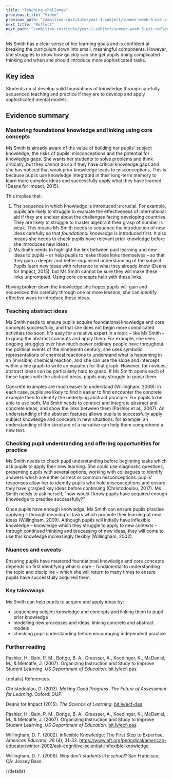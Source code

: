```yaml
---
title: "Teaching challenge"
previous_title: "Video"
previous_path: "/ambition-institute/year-1-subject/summer-week-5-ect-video"
next_title: "Reflect"
next_path: "/ambition-institute/year-1-subject/summer-week-5-ect-reflect"
---
```


Ms Smith has a clear sense of her learning goals and is confident at breaking the curriculum down into small, meaningful components. However, she struggles to know how quickly can she get pupils doing complicated thinking and when she should introduce more sophisticated tasks.

## Key idea

Students must develop solid foundations of knowledge through carefully sequenced teaching and practice if they are to develop and apply sophisticated mental models.

## Evidence summary

### Mastering foundational knowledge and linking using core concepts

Ms Smith is already aware of the value of building her pupils' subject knowledge, the risks of pupils' misconceptions and the potential for knowledge gaps. She wants her students to solve problems and think critically, but they cannot do so if they have critical knowledge gaps and she has noticed that weak prior knowledge leads to misconceptions. This is because pupils use knowledge integrated in their long-term memory to learn more complex ideas and successfully apply what they have learned (Deans for Impact, 2015).

This implies that:

1. The sequence in which knowledge is introduced is crucial. For example, pupils are likely to struggle to evaluate the effectiveness of international aid if they are unclear about the challenges facing developing countries. They are likely to struggle to master algebra if their grasp of number is weak. This means Ms Smith needs to sequence the introduction of new ideas carefully so that _foundational knowledge_ is introduced first. It also means she needs to check pupils have relevant prior knowledge before she introduces new ideas.
2. Ms Smith needs to highlight the link between past learning and new ideas to pupils – or help pupils to make those links themselves – so that they gain a deeper and better-organised understanding of the subject. Pupils learn new ideas with reference to what they already know (Deans for Impact, 2015), but Ms Smith cannot be sure they will make these links unprompted. Using core concepts help with these links.

Having broken down the knowledge she hopes pupils will gain and sequenced this carefully through one or more lessons, she can identify effective ways to introduce these ideas.

### Teaching abstract ideas

Ms Smith needs to ensure pupils acquire foundational knowledge and core concepts successfully, and that she does not begin more complicated activities too soon. It's easy for a relative expert in a topic – like Ms Smith – to grasp the abstract concepts and apply them. For example, she sees ongoing struggles over how much power ordinary people have throughout the political events of the nineteenth century; she uses symbolic representations of chemical reactions to understand what is happening in an (invisible) chemical reaction; and she can use the slope and intercept within a line graph to write an equation for that graph. However, for novices, abstract ideas can be particularly hard to grasp. If Ms Smith opens each of these topics with the abstract ideas, pupils may struggle to grasp them.

Concrete examples are much easier to understand (Willingham, 2009): in each case, pupils are likely to find it easier to first encounter the concrete example then to identify the underlying abstract principle. For pupils to be able to use both, Ms Smith needs to connect and integrate abstract and concrete ideas, and show the links between them (Pashler et al., 2007). An understanding of the abstract features allows pupils to successfully apply subject knowledge and concepts in new situations: for example, an understanding of the structure of a narrative can help them comprehend a new text.

### Checking pupil understanding and offering opportunities for practice

Ms Smith needs to check pupil understanding before beginning tasks which ask pupils to apply their new learning. She could use diagnostic questions, presenting pupils with several options, working with colleagues to identify answers which are either correct or common misconceptions. pupils' responses allow her to identify pupils who hold misconceptions and ensure they have grasped key ideas before continuing (Christodoulou, 2017). Ms Smith needs to ask herself, “how would I know pupils have acquired enough knowledge to practise successfully?”

Once pupils have enough knowledge, Ms Smith can ensure pupils practise applying it through meaningful tasks which promote their learning of new ideas (Willingham, 2009). Although pupils will initially have inflexible knowledge – knowledge which they struggle to apply to new contexts – through continued thinking and processing of new ideas, they will come to use this knowledge increasingly flexibly (Willingham, 2002).

### Nuances and caveats

Ensuring pupils have mastered foundational knowledge and core concepts depends on first identifying what is core – fundamental to understanding the topic and discipline – which she will return to many times to ensure pupils have successfully acquired them.

### Key takeaways

Ms Smith can help pupils to acquire and apply ideas by:

- sequencing subject knowledge and concepts and linking them to pupil prior knowledge
- modelling new processes and ideas, linking concrete and abstract models
- checking pupil understanding before encouraging independent practice

### Further reading

Pashler, H., Bain, P. M., Bottge, B. A., Graesser, A., Koedinger, K., McDaniel, M., & Metcalfe, J. (2007). Organizing Instruction and Study to Improve Student Learning. _US Department of Education._ [bit.ly/ecf-pas](http://bit.ly/ecf-pas)

{details}
References.

Christodoulou, D. (2017). _Making Good Progress: The Future of Assessment for Learning._ Oxford: OUP.

Deans for Impact (2015). _The Science of Learning._ <a href="http://bit.ly/ecf-dea" target="_blank" rel="noopener">bit.ly/ecf-dea</a>

Pashler, H., Bain, P. M., Bottge, B. A., Graesser, A., Koedinger, K., McDaniel, M., &amp; Metcalfe, J. (2007). Organizing Instruction and Study to Improve Student Learning. _US Department of Education._ <a href="http://bit.ly/ecf-pas" target="_blank" rel="noopener">bit.ly/ecf-pas</a>

Willingham, D. T. (2002). Inflexible Knowledge: The First Step to Expertise. _American Educator, 26_ (4), 31-33. <a href="https://www.aft.org/periodical/american-educator/winter-2002/ask-cognitive-scientist-inflexible-knowledge" target="_blank" rel="noopener">https://www.aft.org/periodical/american-educator/winter-2002/ask-cognitive-scientist-inflexible-knowledge</a>

Willingham, D. T. (2009). _Why don't students like school?_ San Francisco, CA: Jossey Bass.

{/details}
